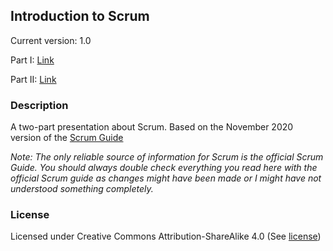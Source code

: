 ## Introduction to Scrum

Current version: 1.0

Part I: [Link](https://github.com/vpapadopou/scrum-guide-presentation/raw/master/Introduction%20to%20Scrum%20-%20Part%20I/Introduction%20to%20Scrum%20-%20Part%20I.pdf)

Part II: [Link](https://github.com/vpapadopou/scrum-guide-presentation/raw/master/Introduction%20to%20Scrum%20-%20Part%20II/Introduction%20to%20Scrum%20-%20Part%20II.pdf)

### Description

A two-part presentation about Scrum. Based on the November 2020 version of the [Scrum Guide](https://www.scrumguides.org/)

*Note: The only reliable source of information for Scrum is the official Scrum Guide. You should always double check everything you read here with the official Scrum guide as changes might have been made or I might have not understood something completely.*

### License

Licensed under Creative Commons Attribution-ShareAlike 4.0 (See [license](LICENSE.md))
